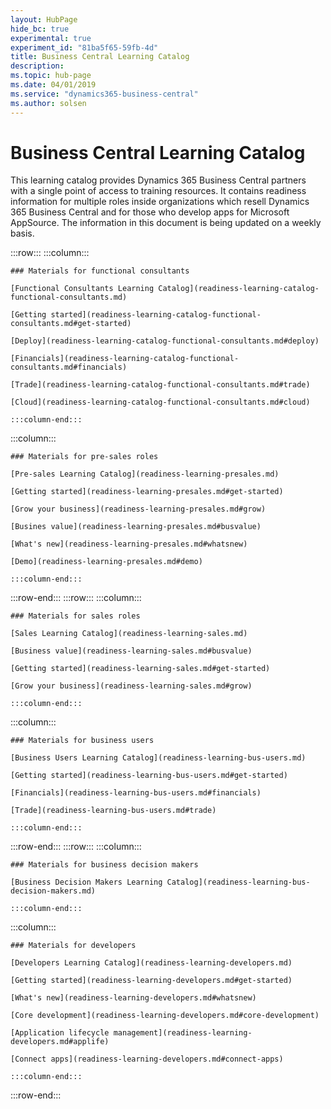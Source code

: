 ```yaml
---
layout: HubPage
hide_bc: true
experimental: true
experiment_id: "81ba5f65-59fb-4d"
title: Business Central Learning Catalog
description: 
ms.topic: hub-page
ms.date: 04/01/2019
ms.service: "dynamics365-business-central"
ms.author: solsen
---
```


<div id="main" class="v2">
<div class="container">
<h1>Business Central Learning Catalog</h1>
<p> This learning catalog provides Dynamics 365 Business Central partners with a single point of access to training resources. It contains readiness information for multiple roles inside organizations which resell Dynamics 365 Business Central and for those who develop apps for Microsoft AppSource. The information in this document is being updated on a weekly basis.</p>



<!-- ![Universal Windows Platform (UWP)](images/platform-uwp.png)  -->  

:::row:::
    :::column:::
<!-- ![Universal Windows Platform (UWP)](images/platform-uwp.png)  -->  

    ### Materials for functional consultants

    [Functional Consultants Learning Catalog](readiness-learning-catalog-functional-consultants.md)

    [Getting started](readiness-learning-catalog-functional-consultants.md#get-started)

    [Deploy](readiness-learning-catalog-functional-consultants.md#deploy)

    [Financials](readiness-learning-catalog-functional-consultants.md#financials)

    [Trade](readiness-learning-catalog-functional-consultants.md#trade)

    [Cloud](readiness-learning-catalog-functional-consultants.md#cloud)

    :::column-end:::
:::column:::

    ### Materials for pre-sales roles

    [Pre-sales Learning Catalog](readiness-learning-presales.md)

    [Getting started](readiness-learning-presales.md#get-started)

    [Grow your business](readiness-learning-presales.md#grow)

    [Busines value](readiness-learning-presales.md#busvalue)

    [What's new](readiness-learning-presales.md#whatsnew)

    [Demo](readiness-learning-presales.md#demo)

    :::column-end:::
:::row-end:::
:::row:::
    :::column:::

    ### Materials for sales roles

    [Sales Learning Catalog](readiness-learning-sales.md)

    [Business value](readiness-learning-sales.md#busvalue)

    [Getting started](readiness-learning-sales.md#get-started)

    [Grow your business](readiness-learning-sales.md#grow)

    :::column-end:::
:::column:::

    ### Materials for business users

    [Business Users Learning Catalog](readiness-learning-bus-users.md)

    [Getting started](readiness-learning-bus-users.md#get-started)

    [Financials](readiness-learning-bus-users.md#financials)

    [Trade](readiness-learning-bus-users.md#trade)

    :::column-end:::
:::row-end:::
:::row:::
    :::column:::

    ### Materials for business decision makers

    [Business Decision Makers Learning Catalog](readiness-learning-bus-decision-makers.md)

    :::column-end:::
:::column:::

    ### Materials for developers

    [Developers Learning Catalog](readiness-learning-developers.md)

    [Getting started](readiness-learning-developers.md#get-started)

    [What's new](readiness-learning-developers.md#whatsnew)

    [Core development](readiness-learning-developers.md#core-development)

    [Application lifecycle management](readiness-learning-developers.md#applife)

    [Connect apps](readiness-learning-developers.md#connect-apps)

    :::column-end:::
:::row-end:::
